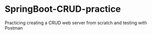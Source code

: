 # SpringBoot-CRUD-practice
Practicing creating a CRUD web server from scratch and testing with Postman
